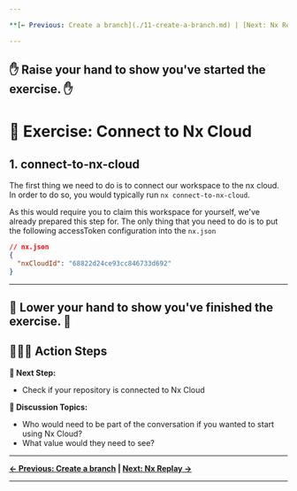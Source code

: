 ```yaml
---

**[← Previous: Create a branch](./11-create-a-branch.md) | [Next: Nx Replay →](./13-distributed-caching.md)**

---
```


✋ Raise your hand to show you've started the exercise. ✋
---

# 📖 Exercise: Connect to Nx Cloud

## 1. connect-to-nx-cloud

The first thing we need to do is to connect our workspace to the nx cloud.
In order to do so, you would typically run `nx connect-to-nx-cloud`.

As this would require you to claim this workspace for yourself, we've already prepared this step for.
The only thing that you need to do is to put the following accessToken configuration into the `nx.json`

```json
// nx.json
{
  "nxCloudId": "68822d24ce93cc846733d692"
}
```

---
👏 Lower your hand to show you've finished the exercise. 👏
---

## 🏃‍♂️‍➡️ Action Steps

**👟 Next Step:**
- Check if your repository is connected to Nx Cloud

**🧠 Discussion Topics:**
- Who would need to be part of the conversation if you wanted to start using Nx Cloud?
- What value would they need to see?

---

**[← Previous: Create a branch](./11-create-a-branch.md) | [Next: Nx Replay →](./13-distributed-caching.md)**

---
